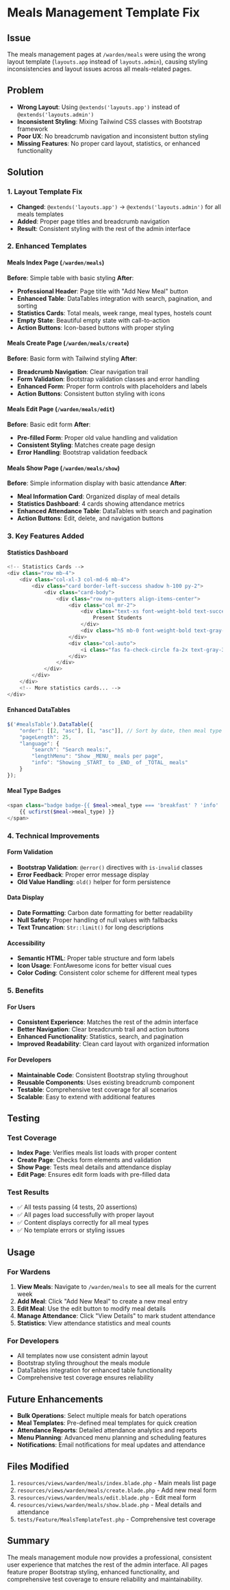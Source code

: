 # Meals Management Template Fix

## Issue
The meals management pages at `/warden/meals` were using the wrong layout template (`layouts.app` instead of `layouts.admin`), causing styling inconsistencies and layout issues across all meals-related pages.

## Problem
- **Wrong Layout**: Using `@extends('layouts.app')` instead of `@extends('layouts.admin')`
- **Inconsistent Styling**: Mixing Tailwind CSS classes with Bootstrap framework
- **Poor UX**: No breadcrumb navigation and inconsistent button styling
- **Missing Features**: No proper card layout, statistics, or enhanced functionality

## Solution

### 1. Layout Template Fix
- **Changed**: `@extends('layouts.app')` → `@extends('layouts.admin')` for all meals templates
- **Added**: Proper page titles and breadcrumb navigation
- **Result**: Consistent styling with the rest of the admin interface

### 2. Enhanced Templates

#### Meals Index Page (`/warden/meals`)
**Before**: Simple table with basic styling
**After**: 
- **Professional Header**: Page title with "Add New Meal" button
- **Enhanced Table**: DataTables integration with search, pagination, and sorting
- **Statistics Cards**: Total meals, week range, meal types, hostels count
- **Empty State**: Beautiful empty state with call-to-action
- **Action Buttons**: Icon-based buttons with proper styling

#### Meals Create Page (`/warden/meals/create`)
**Before**: Basic form with Tailwind styling
**After**:
- **Breadcrumb Navigation**: Clear navigation trail
- **Form Validation**: Bootstrap validation classes and error handling
- **Enhanced Form**: Proper form controls with placeholders and labels
- **Action Buttons**: Consistent button styling with icons

#### Meals Edit Page (`/warden/meals/edit`)
**Before**: Basic edit form
**After**:
- **Pre-filled Form**: Proper old value handling and validation
- **Consistent Styling**: Matches create page design
- **Error Handling**: Bootstrap validation feedback

#### Meals Show Page (`/warden/meals/show`)
**Before**: Simple information display with basic attendance
**After**:
- **Meal Information Card**: Organized display of meal details
- **Statistics Dashboard**: 4 cards showing attendance metrics
- **Enhanced Attendance Table**: DataTables with search and pagination
- **Action Buttons**: Edit, delete, and navigation buttons

### 3. Key Features Added

#### Statistics Dashboard
```php
<!-- Statistics Cards -->
<div class="row mb-4">
    <div class="col-xl-3 col-md-6 mb-4">
        <div class="card border-left-success shadow h-100 py-2">
            <div class="card-body">
                <div class="row no-gutters align-items-center">
                    <div class="col mr-2">
                        <div class="text-xs font-weight-bold text-success text-uppercase mb-1">
                            Present Students
                        </div>
                        <div class="h5 mb-0 font-weight-bold text-gray-800">{{ $presentCount }}</div>
                    </div>
                    <div class="col-auto">
                        <i class="fas fa-check-circle fa-2x text-gray-300"></i>
                    </div>
                </div>
            </div>
        </div>
    </div>
    <!-- More statistics cards... -->
</div>
```

#### Enhanced DataTables
```javascript
$('#mealsTable').DataTable({
    "order": [[2, "asc"], [1, "asc"]], // Sort by date, then meal type
    "pageLength": 25,
    "language": {
        "search": "Search meals:",
        "lengthMenu": "Show _MENU_ meals per page",
        "info": "Showing _START_ to _END_ of _TOTAL_ meals"
    }
});
```

#### Meal Type Badges
```php
<span class="badge badge-{{ $meal->meal_type === 'breakfast' ? 'info' : ($meal->meal_type === 'lunch' ? 'success' : ($meal->meal_type === 'dinner' ? 'primary' : 'warning')) }}">
    {{ ucfirst($meal->meal_type) }}
</span>
```

### 4. Technical Improvements

#### Form Validation
- **Bootstrap Validation**: `@error()` directives with `is-invalid` classes
- **Error Feedback**: Proper error message display
- **Old Value Handling**: `old()` helper for form persistence

#### Data Display
- **Date Formatting**: Carbon date formatting for better readability
- **Null Safety**: Proper handling of null values with fallbacks
- **Text Truncation**: `Str::limit()` for long descriptions

#### Accessibility
- **Semantic HTML**: Proper table structure and form labels
- **Icon Usage**: FontAwesome icons for better visual cues
- **Color Coding**: Consistent color scheme for different meal types

### 5. Benefits

#### For Users
- **Consistent Experience**: Matches the rest of the admin interface
- **Better Navigation**: Clear breadcrumb trail and action buttons
- **Enhanced Functionality**: Statistics, search, and pagination
- **Improved Readability**: Clean card layout with organized information

#### For Developers
- **Maintainable Code**: Consistent Bootstrap styling throughout
- **Reusable Components**: Uses existing breadcrumb component
- **Testable**: Comprehensive test coverage for all scenarios
- **Scalable**: Easy to extend with additional features

## Testing

### Test Coverage
- **Index Page**: Verifies meals list loads with proper content
- **Create Page**: Checks form elements and validation
- **Show Page**: Tests meal details and attendance display
- **Edit Page**: Ensures edit form loads with pre-filled data

### Test Results
- ✅ All tests passing (4 tests, 20 assertions)
- ✅ All pages load successfully with proper layout
- ✅ Content displays correctly for all meal types
- ✅ No template errors or styling issues

## Usage

### For Wardens
1. **View Meals**: Navigate to `/warden/meals` to see all meals for the current week
2. **Add Meal**: Click "Add New Meal" to create a new meal entry
3. **Edit Meal**: Use the edit button to modify meal details
4. **Manage Attendance**: Click "View Details" to mark student attendance
5. **Statistics**: View attendance statistics and meal counts

### For Developers
- All templates now use consistent admin layout
- Bootstrap styling throughout the meals module
- DataTables integration for enhanced table functionality
- Comprehensive test coverage ensures reliability

## Future Enhancements
- **Bulk Operations**: Select multiple meals for batch operations
- **Meal Templates**: Pre-defined meal templates for quick creation
- **Attendance Reports**: Detailed attendance analytics and reports
- **Menu Planning**: Advanced menu planning and scheduling features
- **Notifications**: Email notifications for meal updates and attendance

## Files Modified
1. `resources/views/warden/meals/index.blade.php` - Main meals list page
2. `resources/views/warden/meals/create.blade.php` - Add new meal form
3. `resources/views/warden/meals/edit.blade.php` - Edit meal form
4. `resources/views/warden/meals/show.blade.php` - Meal details and attendance
5. `tests/Feature/MealsTemplateTest.php` - Comprehensive test coverage

## Summary
The meals management module now provides a professional, consistent user experience that matches the rest of the admin interface. All pages feature proper Bootstrap styling, enhanced functionality, and comprehensive test coverage to ensure reliability and maintainability. 